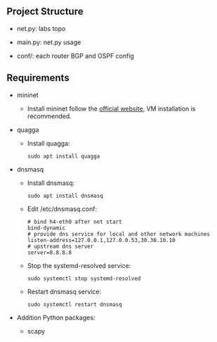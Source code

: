 ## Project Structure

- net.py: labs topo

- main.py: net.py usage

- conf/: each router BGP and OSPF config

## Requirements

- mininet

  - Install mininet follow the [official website](https://mininet.org/download/), VM installation is recommended. 

- quagga

  - Install quagga:

    ```
    sudo apt install quagga
    ```

- dnsmasq

  - Install dnsmasq:

    ```
    sudo apt install dnsmasq
    ```

  - Edit /etc/dnsmasq.conf:

    ```
    # bind h4-eth0 after net start
    bind-dynamic
    # provide dns service for local and other network machines
    listen-address=127.0.0.1,127.0.0.53,30.30.10.10
    # upstream dns server
    server=8.8.8.8
    ```
    
   - Stop the systemd-resolved service:

     ```
     sudo systemctl stop systemd-resolved
     ```

   - Restart dnsmasq service:

     ```
     sudo systemctl restart dnsmasq
     ```

- Addition Python packages:

  - scapy